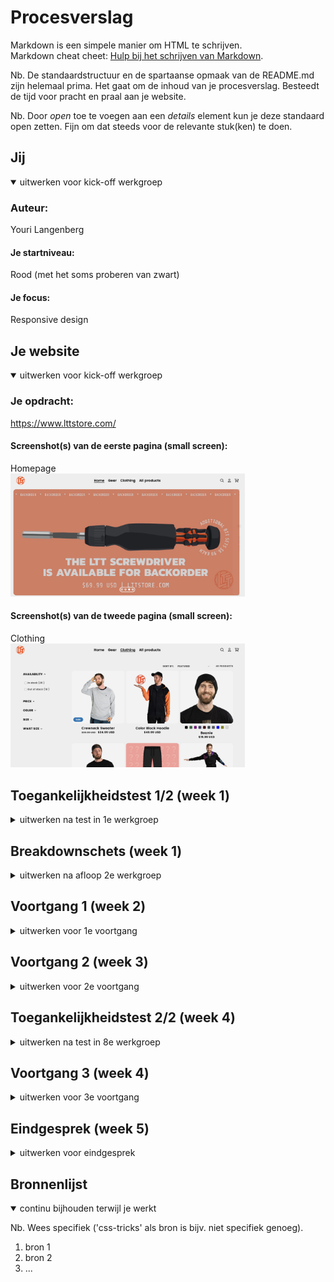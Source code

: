 # Procesverslag
Markdown is een simpele manier om HTML te schrijven.  
Markdown cheat cheet: [Hulp bij het schrijven van Markdown](https://github.com/adam-p/markdown-here/wiki/Markdown-Cheatsheet).

Nb. De standaardstructuur en de spartaanse opmaak van de README.md zijn helemaal prima. Het gaat om de inhoud van je procesverslag. Besteedt de tijd voor pracht en praal aan je website.

Nb. Door *open* toe te voegen aan een *details* element kun je deze standaard open zetten. Fijn om dat steeds voor de relevante stuk(ken) te doen.





## Jij

<details open>
  <summary>uitwerken voor kick-off werkgroep</summary>

  ### Auteur:
  Youri Langenberg

  #### Je startniveau:
  Rood (met het soms proberen van zwart)

  #### Je focus:
  Responsive design
 
</details>





## Je website

<details open>
  <summary>uitwerken voor kick-off werkgroep</summary>

  ### Je opdracht:
  https://www.lttstore.com/

  #### Screenshot(s) van de eerste pagina (small screen): 
  Homepage 
  <br>
  <img src="readme-images/lttstore_homepage.jpg" width="375px" alt="Homepage of LTTStore">

  #### Screenshot(s) van de tweede pagina (small screen):
  Clothing
  <br>
  <img src="readme-images/lttstore_clothing.jpg" width="375px" alt="Clothing page of LTTStore">
 
</details>



## Toegankelijkheidstest 1/2 (week 1)

<details>
  <summary>uitwerken na test in 1e werkgroep</summary>

  ### Bevindingen
  Lijst met je bevindingen die in de test naar voren kwamen:

  #### Screenreader
  LTTStore is goed te gebruiken, alles is duidelijk geprogrammeerd zodat de 
  screenreader alles kan lezen en er snel door heen kan gaan. er is zelfs   
  een knop om het begin te skippen.



  #### Muis en Toetsenbord 
  
  Er zijn geen duidelijke highlights als je tab klikt op de homepagine, het mist bij plaatjes en knopjes. Als je een andere pagina bezoekt zoals Clothing of product dan zie je het wel duidelijk bij al het content.
  <img src="readme-images/lttstore_review_highlight.jpg" width="375px" alt="Good highlights of LTTStore">
  <img src="readme-images/lttstore_highlight_picture.jpg" width="375px" alt="Bad highlights of LTTStore">


  Hier een omschrijving van hoe het opgelost kan worden (met indien nodig afbeeldingen)
  Een duidelijke border toevoegen aan plaatjes en titels van producten.

  #### Motoriek (shocks, elastiekjes)
  Hier korte omschrijving (met indien nodig afbeeldingen)
  Het gebruiken van de shocker is voor mij helemaal niet te gebruiken. Daarmee zou ik geen computers mee kunnen bedienen.


  #### Visueel (brillen, contrast, kleurenblind, dark/light). 
  
  Visueel is de website nog goed te doen gezien dat de achtergrond wit of zwart is (gebasseerd op jouw instellingen). Zelfs de highlighted knoppen kunnen nog goed gezien worden.

  De website is goed te gebruiken met verschillende visuele beperkingen.

</details>



## Breakdownschets (week 1)

<details>
  <summary>uitwerken na afloop 2e werkgroep</summary>

  ### de hele pagina: 
  <img src="images/readme-images/lttstore_homepage_replica.jpg" width="375px" alt="breakdown van de hele pagina">

  ### dynamisch deel (bijv menu): 
  -
  <img src="readme-images/dummy-plaatje.jpg" width="375px" alt="breakdown van een dynamisch deel">

  ### wellicht nog een dynamisch deel (bijv filter): 
  -
  <img src="readme-images/dummy-plaatje.jpg" width="375px" alt="breakdown van nog een dynamisch deel">

</details>





## Voortgang 1 (week 2)

<details>
  <summary>uitwerken voor 1e voortgang</summary>

  ### Stand van zaken
  hier dit ging goed & dit was lastig (neem ook screenshots op van delen van je website en code)
  Het werken met grids is wat lastiger dan Flexboxen maar ik vind het wel goed gaan. Het is zeker een uitdaging
  om een website zo goed mogelijk na te maken.
  <img src="images/readme-images/css_code.jpg" alt="A part of my CSS code">

  ### Agenda voor meeting
  samen met je groepje opstellen:

  Youri Langenberg:
  Op dit moment wil ik weten hoe ik het beste de header kan positioneren zodat het onder de gradient staat

  Laura Wilting:
  Ik wil weten waar ik het beste mee kan beginnen in mijn CSS.
  
  Pepijn de Wolff:
  Ik wil weten of mn html semantisch genoeg is


  ### Verslag van meeting
  hier na afloop snel de uitkomsten van de meeting vastleggen
  We kunnen elkaar lastig op weg helpen via deze manier en willen daarom graag morgen in de les
  om hulp vragen aan de docent en/of de student assistenten.
  Niet schreeuwen (Uppercase)
  Taal naar engels zetten anders is het niet goed voor Google (SEO)
  3 style sheets
    - Algemeen (fonts, footer, header)
    - Homepage
    - Product page
  

</details>





## Voortgang 2 (week 3)

<details>
  <summary>uitwerken voor 2e voortgang</summary>

  ### Stand van zaken
  hier dit ging goed & dit was lastig (neem ook screenshots op van delen van je website en code)
  Meerdere carrouserls maken en de hamburger nav menu waren beide erg lastige opdrachten om goed te krijgen op mijn website


  ### Agenda voor meeting
  samen met je groepje opstellen

  Laura Wilting:
  Ik snap mijn footer niet

  Youri Langenberg:
  Nog geen vragen

  Pepijn de Wolff
  Wat je extra kan toevoegen qua toegankelijkheid


  ### Verslag van meeting
  hier na afloop snel de uitkomsten van de meeting vastleggen

  - punt 1
  - punt 2
  - nog een punt
- ...

</details>





## Toegankelijkheidstest 2/2 (week 4)

<details>
  <summary>uitwerken na test in 8e werkgroep</summary>

  ### Bevindingen
  Lijst met je bevindingen die in de test naar voren kwamen (geef ook aan wat er verbeterd is):

  #### Screenreader
  Hier korte omschrijving (met indien nodig afbeeldingen)

  Hier een omschrijving van hoe het opgelost kan worden (met indien nodig afbeeldingen)


  #### Muis en Toetsenbord 
  Hier korte omschrijving (met indien nodig afbeeldingen)

  Hier een omschrijving van hoe het opgelost kan worden (met indien nodig afbeeldingen)


  #### Motoriek (shocks, elastiekjes)
  Hier korte omschrijving (met indien nodig afbeeldingen)

  Hier een omschrijving van hoe het opgelost kan worden (met indien nodig afbeeldingen)


  #### Visueel (brillen, contrast, kleurenblind, dark/light). 
  Hier korte omschrijving (met indien nodig afbeeldingen)

  Hier een omschrijving van hoe het opgelost kan worden (met indien nodig afbeeldingen)

</details>





## Voortgang 3 (week 4)

<details>
  <summary>uitwerken voor 3e voortgang</summary>

  ### Stand van zaken
  hier dit ging goed & dit was lastig (neem ook screenshots op van delen van je website en code)


  ### Agenda voor meeting
  samen met je groepje opstellen

  | student 1      | student 2          | student 3    | student 4        |
  | ---            | ---                | ---          | ---              |
  | dit bespreken  | en dit             | en ik dit    | en dan ik dat    |
  | en dat ook nog | dit als er tijd is | nog een punt | dit wil ik zeker |
  | ...            | ...                | ...          | ...              |


  ### Verslag van meeting
  hier na afloop snel de uitkomsten van de meeting vastleggen

  - punt 1
  - punt 2
  - nog een punt
  - ...

</details>





## Eindgesprek (week 5)

<details>
  <summary>uitwerken voor eindgesprek</summary>

  ### Je uitkomst - karakteristiek screenshots:
  <img src="readme-images/dummy-plaatje.jpg" width="375px" alt="uitomst opdracht 1">


  ### Dit ging goed/Heb ik geleerd: 
  Korte omschrijving met plaatjes

  <img src="readme-images/dummy-plaatje.jpg" width="375px" alt="top">


  ### Dit was lastig/Is niet gelukt:
  Korte omschrijving met plaatjes

  <img src="readme-images/dummy-plaatje.jpg" width="375px" alt="bummer">
</details>





## Bronnenlijst

<details open>
  <summary>continu bijhouden terwijl je werkt</summary>

  Nb. Wees specifiek ('css-tricks' als bron is bijv. niet specifiek genoeg).

  1. bron 1
  2. bron 2
  3. ...

</details>
